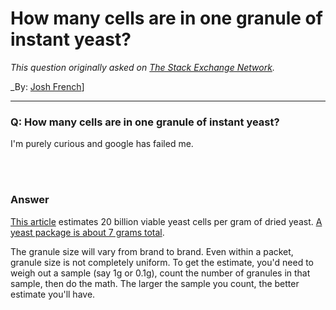 ﻿# How many cells are in one granule of instant yeast?

_This question originally asked on [The Stack Exchange Network](https://cooking.stackexchange.com/q/105443)._

_By: [Josh French](https://cooking.stackexchange.com/u/81271)]
<br><hr>
### Q: How many cells are in one granule of instant yeast?
<p>I'm purely curious and google has failed me.</p>

<br><br>
### Answer 
<p><a href="http://www.mrmalty.com/calc/dry.html" rel="nofollow noreferrer">This article</a> estimates 20 billion viable yeast cells per gram of dried yeast. <a href="https://cooking.stackexchange.com/q/43882/45339">A yeast package is about 7 grams total</a>.</p>

<p>The granule size will vary from brand to brand. Even within a packet, granule size is not completely uniform. To get the estimate, you'd need to weigh out a sample (say 1g or 0.1g), count the number of granules in that sample, then do the math. The larger the sample you count, the better estimate you'll have.</p>

